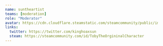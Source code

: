 ```yaml
---
name: suntheartist
teams: [moderation]
role: "Moderator"
avatar: https://cdn.cloudflare.steamstatic.com/steamcommunity/public/images/avatars/a6/a613b9ce08f4495a863f2772bd3032b75879b0e2_full.jpg
links:
  twitter: https://twitter.com/kinghoaxsun
  steam: https://steamcommunity.com/id/TobyTheOrgininalCharacter
---
```

